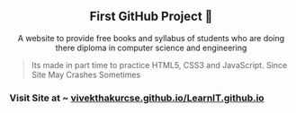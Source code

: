 <h2 align="center">First GitHub Project 🔰</h2>

<p align="center"> A website to provide free books and syllabus of students who are doing there diploma in computer science and engineering</p>

<p> 

> Its made in part time to practice HTML5, CSS3 and JavaScript.
Since Site May Crashes Sometimes</p>


<h3>Visit Site at ~ <a href="https://vivekthakurcse.github.io/LearnIT.github.io/">vivekthakurcse.github.io/LearnIT.github.io</a></h3>
